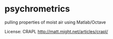 # psychrometrics
pulling properties of moist air using Matlab/Octave

License: CRAPL http://matt.might.net/articles/crapl/
